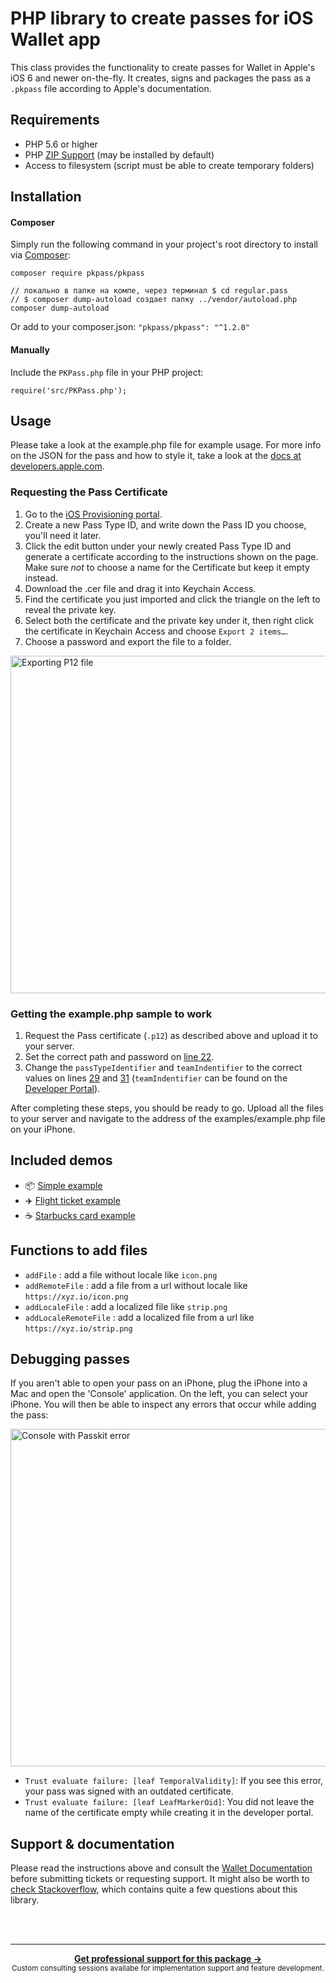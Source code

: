 # PHP library to create passes for iOS Wallet app
This class provides the functionality to create passes for Wallet in Apple's iOS 6 and newer on-the-fly. It creates, signs and packages the pass as a `.pkpass` file according to Apple's documentation.

## Requirements
* PHP 5.6 or higher
* PHP [ZIP Support](http://php.net/manual/en/book.zip.php) (may be installed by default)
* Access to filesystem (script must be able to create temporary folders)


## Installation

#### Composer
Simply run the following command in your project's root directory to install via [Composer](https://getcomposer.org/):

```
composer require pkpass/pkpass

// локально в папке на компе, через терминал $ cd regular.pass
// $ composer dump-autoload создает папку ../vendor/autoload.php
composer dump-autoload 
```

Or add to your composer.json: `"pkpass/pkpass": "^1.2.0"`


#### Manually
Include the `PKPass.php` file in your PHP project:

```
require('src/PKPass.php');
```


## Usage
Please take a look at the example.php file for example usage. For more info on the JSON for the pass and how to style it, take a look at the [docs at developers.apple.com](https://developer.apple.com/library/ios/documentation/UserExperience/Reference/PassKit_Bundle/Chapters/Introduction.html).

### Requesting the Pass Certificate
1. Go to the [iOS Provisioning portal](https://developer.apple.com/account/ios/identifier/passTypeId).
2. Create a new Pass Type ID, and write down the Pass ID you choose, you'll need it later.
3. Click the edit button under your newly created Pass Type ID and generate a certificate according to the instructions shown on the page. Make sure *not* to choose a name for the Certificate but keep it empty instead.
4. Download the .cer file and drag it into Keychain Access.
5. Find the certificate you just imported and click the triangle on the left to reveal the private key.
6. Select both the certificate and the private key under it, then right click the certificate in Keychain Access and choose `Export 2 items…`.
6. Choose a password and export the file to a folder.

<img src="examples/guide-export.gif" title="Exporting P12 file" width="540" />

### Getting the example.php sample to work
1. Request the Pass certificate (`.p12`) as described above and upload it to your server.
2. Set the correct path and password on [line 22](examples/example.php#L22).
3. Change the `passTypeIdentifier` and `teamIndentifier` to the correct values on lines [29](examples/example.php#L29) and [31](examples/example.php#L31) (`teamIndentifier` can be found on the [Developer Portal](https://developer.apple.com/account/#/membership)).

After completing these steps, you should be ready to go. Upload all the files to your server and navigate to the address of the examples/example.php file on your iPhone.


## Included demos
* 📦 [Simple example](examples/example.php)
* ✈️ [Flight ticket example](examples/full_sample/)
* ☕️ [Starbucks card example](examples/starbucks_sample/)


## Functions to add files
* `addFile` : add a file without locale like `icon.png`
* `addRemoteFile` : add a file from a url without locale like `https://xyz.io/icon.png`
* `addLocaleFile` : add a localized file like `strip.png`
* `addLocaleRemoteFile` : add a localized file from a url like `https://xyz.io/strip.png`

## Debugging passes
If you aren't able to open your pass on an iPhone, plug the iPhone into a Mac and open the 'Console' application. On the left, you can select your iPhone. You will then be able to inspect any errors that occur while adding the pass:

<img src="https://s3-eu-west-1.amazonaws.com/tsfil/Screen-Shot-2017-04-29-01-32-14-SrVhh/Screen-Shot-2017-04-29-01-32-14.png" title="Console with Passkit error" width="540" />

* `Trust evaluate failure: [leaf TemporalValidity]`: If you see this error, your pass was signed with an outdated certificate.
* `Trust evaluate failure: [leaf LeafMarkerOid]`: You did not leave the name of the certificate empty while creating it in the developer portal. 

## Support & documentation
Please read the instructions above and consult the [Wallet Documentation](https://developer.apple.com/wallet/) before submitting tickets or requesting support. It might also be worth to [check Stackoverflow](http://stackoverflow.com/search?q=%22PHP-PKPass%22), which contains quite a few questions about this library.



<br /><br />

---

<div align="center">
	<b>
		<a href="https://schof.co/consulting/?utm_source=flexible-agency/php-pkpass">Get professional support for this package →</a>
	</b>
	<br>
	<sub>
		Custom consulting sessions availabe for implementation support and feature development.
	</sub>
</div>
